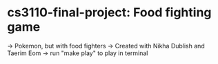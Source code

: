 # cs3110-final-project: Food fighting game
-> Pokemon, but with food fighters
-> Created with Nikha Dublish and Taerim Eom
-> run "make play" to play in terminal

